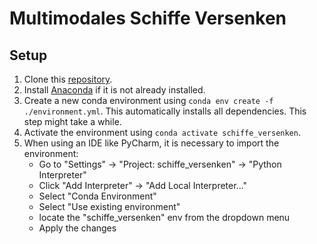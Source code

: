 # Multimodales Schiffe Versenken

## Setup

1. Clone this [repository](https://github.com/Nix-da/schiffe_versenken).
2. Install [Anaconda](https://www.anaconda.com/) if it is not already installed.
3. Create a new conda environment using `conda env create -f ./environment.yml`. This automatically installs all dependencies. This step might take a while.
4. Activate the environment using `conda activate schiffe_versenken`.
5. When using an IDE like PyCharm, it is necessary to import the environment:
    - Go to "Settings" → "Project: schiffe_versenken" → "Python Interpreter"
    - Click "Add Interpreter" → "Add Local Interpreter..."
    - Select "Conda Environment"
    - Select "Use existing environment"
    - locate the "schiffe_versenken" env from the dropdown menu
    - Apply the changes

